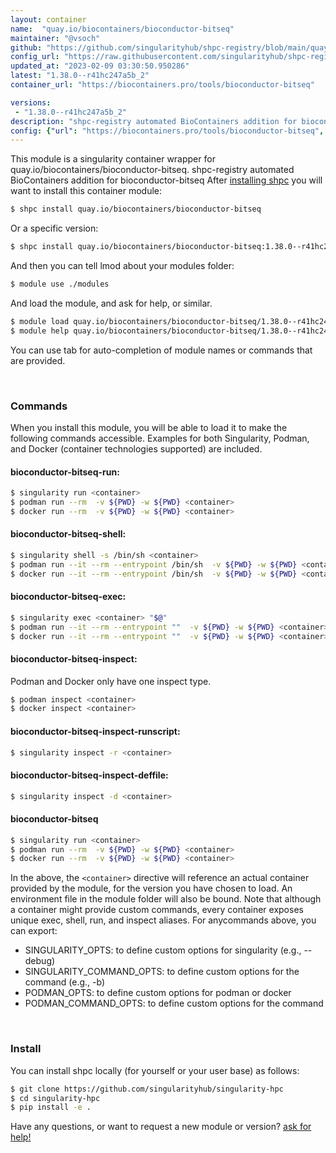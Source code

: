 ```yaml
---
layout: container
name:  "quay.io/biocontainers/bioconductor-bitseq"
maintainer: "@vsoch"
github: "https://github.com/singularityhub/shpc-registry/blob/main/quay.io/biocontainers/bioconductor-bitseq/container.yaml"
config_url: "https://raw.githubusercontent.com/singularityhub/shpc-registry/main/quay.io/biocontainers/bioconductor-bitseq/container.yaml"
updated_at: "2023-02-09 03:30:50.950286"
latest: "1.38.0--r41hc247a5b_2"
container_url: "https://biocontainers.pro/tools/bioconductor-bitseq"

versions:
 - "1.38.0--r41hc247a5b_2"
description: "shpc-registry automated BioContainers addition for bioconductor-bitseq"
config: {"url": "https://biocontainers.pro/tools/bioconductor-bitseq", "maintainer": "@vsoch", "description": "shpc-registry automated BioContainers addition for bioconductor-bitseq", "latest": {"1.38.0--r41hc247a5b_2": "sha256:94e0b29c6909ba8da7987aff4cf5ff74196d8d3cddcda83508cdb1ee4b5f0093"}, "tags": {"1.38.0--r41hc247a5b_2": "sha256:94e0b29c6909ba8da7987aff4cf5ff74196d8d3cddcda83508cdb1ee4b5f0093"}, "docker": "quay.io/biocontainers/bioconductor-bitseq"}
---
```


This module is a singularity container wrapper for quay.io/biocontainers/bioconductor-bitseq.
shpc-registry automated BioContainers addition for bioconductor-bitseq
After [installing shpc](#install) you will want to install this container module:


```bash
$ shpc install quay.io/biocontainers/bioconductor-bitseq
```

Or a specific version:

```bash
$ shpc install quay.io/biocontainers/bioconductor-bitseq:1.38.0--r41hc247a5b_2
```

And then you can tell lmod about your modules folder:

```bash
$ module use ./modules
```

And load the module, and ask for help, or similar.

```bash
$ module load quay.io/biocontainers/bioconductor-bitseq/1.38.0--r41hc247a5b_2
$ module help quay.io/biocontainers/bioconductor-bitseq/1.38.0--r41hc247a5b_2
```

You can use tab for auto-completion of module names or commands that are provided.

<br>

### Commands

When you install this module, you will be able to load it to make the following commands accessible.
Examples for both Singularity, Podman, and Docker (container technologies supported) are included.

#### bioconductor-bitseq-run:

```bash
$ singularity run <container>
$ podman run --rm  -v ${PWD} -w ${PWD} <container>
$ docker run --rm  -v ${PWD} -w ${PWD} <container>
```

#### bioconductor-bitseq-shell:

```bash
$ singularity shell -s /bin/sh <container>
$ podman run --it --rm --entrypoint /bin/sh  -v ${PWD} -w ${PWD} <container>
$ docker run --it --rm --entrypoint /bin/sh  -v ${PWD} -w ${PWD} <container>
```

#### bioconductor-bitseq-exec:

```bash
$ singularity exec <container> "$@"
$ podman run --it --rm --entrypoint ""  -v ${PWD} -w ${PWD} <container> "$@"
$ docker run --it --rm --entrypoint ""  -v ${PWD} -w ${PWD} <container> "$@"
```

#### bioconductor-bitseq-inspect:

Podman and Docker only have one inspect type.

```bash
$ podman inspect <container>
$ docker inspect <container>
```

#### bioconductor-bitseq-inspect-runscript:

```bash
$ singularity inspect -r <container>
```

#### bioconductor-bitseq-inspect-deffile:

```bash
$ singularity inspect -d <container>
```



#### bioconductor-bitseq

```bash
$ singularity run <container>
$ podman run --rm  -v ${PWD} -w ${PWD} <container>
$ docker run --rm  -v ${PWD} -w ${PWD} <container>
```


In the above, the `<container>` directive will reference an actual container provided
by the module, for the version you have chosen to load. An environment file in the
module folder will also be bound. Note that although a container
might provide custom commands, every container exposes unique exec, shell, run, and
inspect aliases. For anycommands above, you can export:

 - SINGULARITY_OPTS: to define custom options for singularity (e.g., --debug)
 - SINGULARITY_COMMAND_OPTS: to define custom options for the command (e.g., -b)
 - PODMAN_OPTS: to define custom options for podman or docker
 - PODMAN_COMMAND_OPTS: to define custom options for the command

<br>

### Install

You can install shpc locally (for yourself or your user base) as follows:

```bash
$ git clone https://github.com/singularityhub/singularity-hpc
$ cd singularity-hpc
$ pip install -e .
```

Have any questions, or want to request a new module or version? [ask for help!](https://github.com/singularityhub/singularity-hpc/issues)